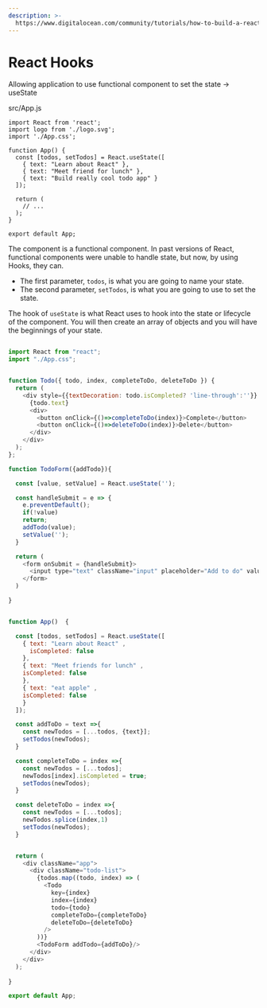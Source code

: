 ```yaml
---
description: >-
  https://www.digitalocean.com/community/tutorials/how-to-build-a-react-to-do-app-with-react-hooks
---
```


# React Hooks

Allowing application to use functional component to set the state -&gt; useState



src/App.js

```text
import React from 'react';
import logo from './logo.svg';
import './App.css';

function App() {
  const [todos, setTodos] = React.useState([
    { text: "Learn about React" },
    { text: "Meet friend for lunch" },
    { text: "Build really cool todo app" }
  ]);

  return (
    // ...
  );
}

export default App;
```

The component is a functional component. In past versions of React, functional components were unable to handle state, but now, by using Hooks, they can.

* The first parameter, `todos`, is what you are going to name your state.
* The second parameter, `setTodos`, is what you are going to use to set the state.

The hook of `useState` is what React uses to hook into the state or lifecycle of the component. You will then create an array of objects and you will have the beginnings of your state.



```javascript

import React from "react";
import "./App.css";


function Todo({ todo, index, completeToDo, deleteToDo }) {
  return (
    <div style={{textDecoration: todo.isCompleted? 'line-through':''}} className="todo">
      {todo.text}
      <div>
        <button onClick={()=>completeToDo(index)}>Complete</button>
        <button onClick={()=>deleteToDo(index)}>Delete</button>
      </div>
    </div>
  );
};

function TodoForm({addTodo}){

  const [value, setValue] = React.useState('');

  const handleSubmit = e => {
    e.preventDefault();
    if(!value)
    return;
    addTodo(value);
    setValue('');
  }

  return (
    <form onSubmit = {handleSubmit}>
      <input type="text" className="input" placeholder="Add to do" value={value} onChange={e =>setValue(e.target.value)}/>
    </form>
  )

}


function App()  {

  const [todos, setTodos] = React.useState([
    { text: "Learn about React" ,
      isCompleted: false
    },
    { text: "Meet friends for lunch" ,
    isCompleted: false
    },
    { text: "eat apple" ,
    isCompleted: false
    }
  ]);

  const addToDo = text =>{
    const newTodos = [...todos, {text}];
    setTodos(newTodos);
  }

  const completeToDo = index =>{
    const newTodos = [...todos];
    newTodos[index].isCompleted = true;
    setTodos(newTodos);
  }

  const deleteToDo = index =>{
    const newTodos = [...todos];
    newTodos.splice(index,1)
    setTodos(newTodos);
  }


  return (
    <div className="app">
      <div className="todo-list">
        {todos.map((todo, index) => (
          <Todo
            key={index}
            index={index}
            todo={todo}
            completeToDo={completeToDo}
            deleteToDo={deleteToDo}
          />
        ))}
        <TodoForm addTodo={addToDo}/>
      </div>
    </div>
  );
  
}

export default App;




```

